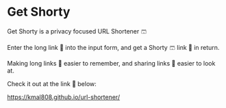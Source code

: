 # Get Shorty

Get Shorty is a privacy focused URL Shortener 🩳 

Enter the long link 🔗 into the input form, and get a Shorty 🩳 link 🔗 in return. </br>

Making long links 🔗 easier to remember, and sharing links 🔗 easier to look at. </br>

Check it out at the link 🔗 below: 

https://kmal808.github.io/url-shortener/
